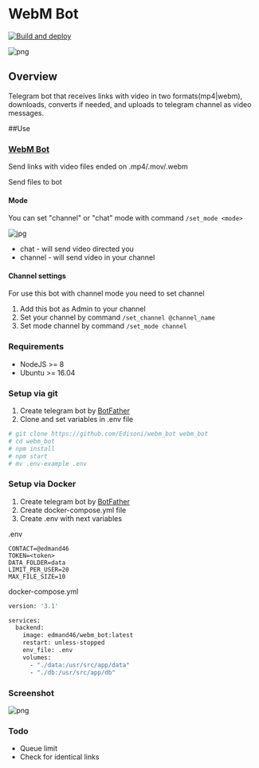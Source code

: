 # WebM Bot
[![Build and deploy](https://github.com/edmand46/webm_bot/actions/workflows/deploy.yml/badge.svg)](https://github.com/edmand46/webm_bot/actions/workflows/deploy.yml)

![png](images/logo.jpg)

## Overview
Telegram bot that receives links with video in two formats(mp4|webm), downloads, converts if needed, and uploads to telegram channel as video messages.

##Use
### [WebM Bot](https://telegram.me/webm_poster_bot)

Send links with video files ended on .mp4/.mov/.webm

Send files to bot

#### Mode
You can set "channel" or "chat" mode with command ```/set_mode <mode>```

![jpg](images/example1.jpg)

* chat - will send video directed you
* channel - will send video in your channel


#### Channel settings
For use this bot with channel mode you need to set channel
1) Add this bot as Admin to your channel
2) Set your channel by command ```/set_channel @channel_name```
3) Set mode channel by command ```/set_mode channel```

 
### Requirements
* NodeJS >= 8
* Ubuntu >= 16.04


### Setup via git

1) Create telegram bot by [BotFather](https://telegram.me/botfather)
3) Clone and set variables in .env file
``` bash
# git clone https://github.com/Edisoni/webm_bot webm_bot
# cd webm_bot
# npm install
# npm start
# mv .env-example .env
```

### Setup via Docker
1) Create telegram bot by [BotFather](https://telegram.me/botfather)
2) Create docker-compose.yml file
3) Create .env with next variables

.env
```dotenv
CONTACT=@edmand46
TOKEN=<token>
DATA_FOLDER=data
LIMIT_PER_USER=20
MAX_FILE_SIZE=10
```
docker-compose.yml
```dockerfile
version: '3.1'

services:
  backend:
    image: edmand46/webm_bot:latest
    restart: unless-stopped
    env_file: .env
    volumes:
      - "./data:/usr/src/app/data"
      - "./db:/usr/src/app/db"
```

### Screenshot
![png](images/example.png)

### Todo
* Queue limit 
* Check for identical links
